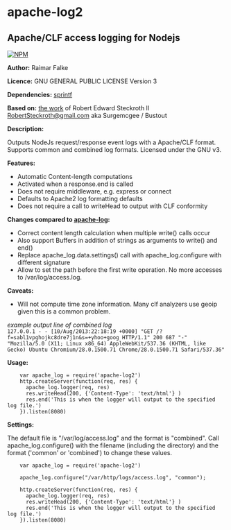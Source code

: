 # apache-log2
## Apache/CLF access logging for Nodejs
  
 [![NPM](https://nodei.co/npm/apache-log2.png?downloads=true)](https://nodei.co/npm/apache-log2/)

**Author:** Raimar Falke

**Licence:** GNU GENERAL PUBLIC LICENSE Version 3
 
**Dependencies:**  [sprintf](https://npmjs.org/package/sprintf/)

**Based on:** [the work](https://bitbucket.org/surgemcgee/apache-log) of Robert Edward Steckroth II <RobertSteckroth@gmail.com> aka Surgemcgee / Bustout

**Description:**  

Outputs NodeJs request/response event logs with a Apache/CLF format. Supports common and combined log formats. Licensed under the GNU v3.

**Features:**   

* Automatic Content-length computations
* Activated when a response.end is called
* Does not require middleware, e.g. express or connect
* Defaults to Apache2 log formatting defaults
* Does not require a call to writeHead to output with CLF conformity

**Changes compared to [apache-log](https://bitbucket.org/surgemcgee/apache-log):**

* Correct content length calculation when multiple write() calls occur
* Also support Buffers in addition of strings as arguments to write() and end()
* Replace apache_log.data.settings() call with apache_log.configure with different signature
* Allow to set the path before the first write operation. No more accesses to /var/log/access.log.

**Caveats:**  

* Will not compute time zone information. Many clf analyzers use geoip given this is a common problem.

_example output line of combined log_  
``127.0.0.1 - - [10/Aug/2013:22:18:19 +0000] "GET /?f=sabl1vpghojkc8dre7j1n&s=+yhoo+goog HTTP/1.1" 200 687 "-" "Mozilla/5.0 (X11; Linux x86_64) AppleWebKit/537.36 (KHTML, like Gecko) Ubuntu Chromium/28.0.1500.71 Chrome/28.0.1500.71 Safari/537.36"``

**Usage:**  

````
    var apache_log = require('apache-log2')
    http.createServer(function(req, res) {
      apache_log.logger(req, res)
      res.writeHead(200, {'Content-Type': 'text/html'} )
      res.end('This is when the logger will output to the specified log file.') 
    }).listen(8080)
````

**Settings:**

The default file is "/var/log/access.log" and the format is "combined". Call apache_log.configure() with the filename (including the directory) and the format ('common' or 'combined') to change these values.

````
    var apache_log = require('apache-log2')

    apache_log.configure("/var/http/logs/access.log", "common");

    http.createServer(function(req, res) {
      apache_log.logger(req, res)
      res.writeHead(200, {'Content-Type': 'text/html'} )
      res.end('This is when the logger will output to the specified log file.')
    }).listen(8080)
````
